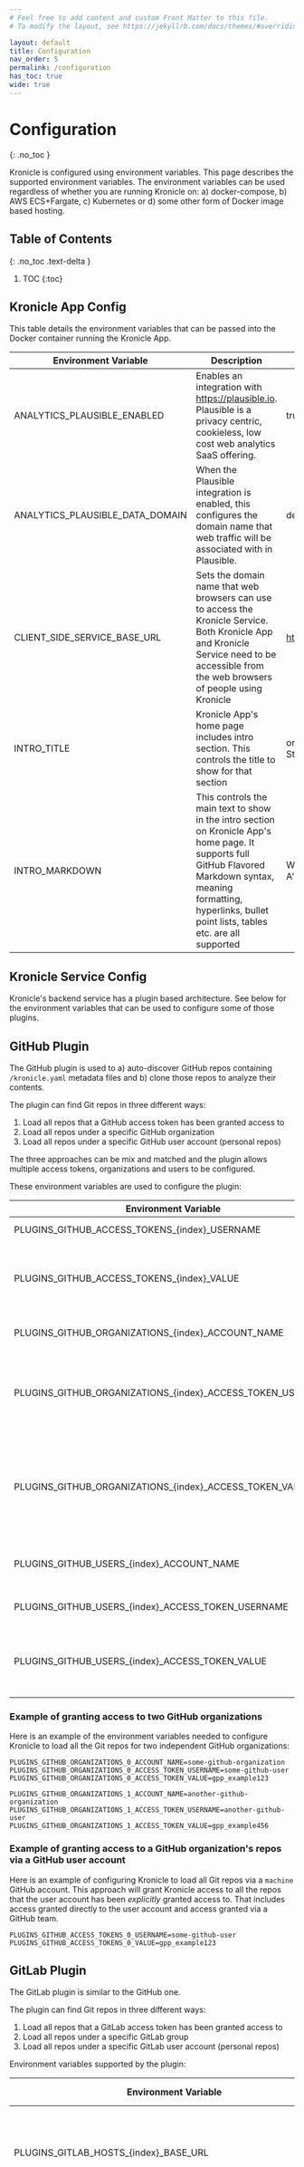 ```yaml
---
# Feel free to add content and custom Front Matter to this file.
# To modify the layout, see https://jekyllrb.com/docs/themes/#overriding-theme-defaults

layout: default
title: Configuration
nav_order: 5
permalink: /configuration
has_toc: true
wide: true
---
```


# Configuration
{: .no_toc }

Kronicle is configured using environment variables.  This page describes the supported environment variables.  The 
environment variables can be used regardless of whether you are running Kronicle on: a) docker-compose, 
b) AWS ECS+Fargate, c) Kubernetes or d) some other form of Docker image based hosting.   


## Table of Contents
{: .no_toc .text-delta }

1. TOC
{:toc}


## Kronicle App Config

This table details the environment variables that can be passed into the Docker container running the Kronicle App.  

| Environment Variable            | Description                                                                                                                                                                                                                | Example Value                                    | Required? |
|---------------------------------|----------------------------------------------------------------------------------------------------------------------------------------------------------------------------------------------------------------------------|--------------------------------------------------|-----------|
| ANALYTICS_PLAUSIBLE_ENABLED     | Enables an integration with https://plausible.io.  Plausible is a privacy centric, cookieless, low cost web analytics SaaS offering.                                                                                       | true                                             | Optional  |
| ANALYTICS_PLAUSIBLE_DATA_DOMAIN | When the Plausible integration is enabled, this configures the domain name that web traffic will be associated with in Plausible.                                                                                          | demo.kronicle.tech                               | Optional  |
| CLIENT_SIDE_SERVICE_BASE_URL    | Sets the domain name that web browsers can use to access the Kronicle Service.  Both Kronicle App and Kronicle Service need to be accessible from the web browsers of people using Kronicle                                | https://demo.kronicle.tech                       | Mandatory |
| INTRO_TITLE                     | Kronicle App's home page includes intro section.  This controls the title to show for that section                                                                                                                         | organization A's Tech Stack                      | Optional  |
| INTRO_MARKDOWN                  | This controls the main text to show in the intro section on Kronicle App's home page.  It supports full GitHub Flavored Markdown syntax, meaning formatting, hyperlinks, bullet point lists, tables etc. are all supported | Welcome to organization A's instance of Kronicle | Optional  |


## Kronicle Service Config

Kronicle's backend service has a plugin based architecture.  See below for the environment variables that can be used
to configure some of those plugins.


## GitHub Plugin

The GitHub plugin is used to a) auto-discover GitHub repos containing `/kronicle.yaml` metadata files and b) 
clone those repos to analyze their contents.  

The plugin can find Git repos in three different ways: 

1. Load all repos that a GitHub access token has been granted access to
2. Load all repos under a specific GitHub organization
2. Load all repos under a specific GitHub user account (personal repos)

The three approaches can be mix and matched and the plugin allows multiple access tokens, organizations and users to be
configured.  

These environment variables are used to configure the plugin:

| Environment Variable                                       | Description                                                                                                                                                                                                                                                                                                                                                                                                                                                                                                             | Example Value    | Required? |
|------------------------------------------------------------|-------------------------------------------------------------------------------------------------------------------------------------------------------------------------------------------------------------------------------------------------------------------------------------------------------------------------------------------------------------------------------------------------------------------------------------------------------------------------------------------------------------------------|------------------|-----------|
| PLUGINS_GITHUB_ACCESS_TOKENS_{index}_USERNAME              | This is used to configure Kronicle to automatically scan all the Git repos that the specified user account has been granted access to.                                                                                                                                                                                                                                                                                                                                                                                  | some-github-user | Optional  |   
| PLUGINS_GITHUB_ACCESS_TOKENS_{index}_VALUE                 | This setting must be used when the PLUGINS_GITHUB_ACCESS_TOKENS_{index}_USERNAME setting is used.  Care should be taken with what permissions are granted on GitHub for the access token.  If the access token is granted access to any private repos, regardless of what organization or user owns those private repos, then Kronicle Service will have access to those private repos too.                                                                                                                             | ghp_1234567890   | Optional  |   
| PLUGINS_GITHUB_ORGANIZATIONS_{index}_ACCOUNT_NAME          | This is used to configure Kronicle to automatically scan all the Git repos owned by a particular organization on GitHub, looking for `kronicle.yaml` files.                                                                                                                                                                                                                                                                                                                                                             | kronicle-tech    | Optional  |
| PLUGINS_GITHUB_ORGANIZATIONS_{index}_ACCESS_TOKEN_USERNAME | This is used with the PLUGINS_GITHUB_ORGANIZATIONS_{index}_ACCOUNT_NAME setting but it optional.  Without it, Kronicle Service will call the GitHub API anonymously.  The setting contains the username of a GitHub user.  Specifying this setting can be helpful as it enables Kronicle Service to authenticate with the GitHub API, which reduces the rate limiting that the API performs.                                                                                                                            | some-github-user | Optional  |   
| PLUGINS_GITHUB_ORGANIZATIONS_{index}_ACCESS_TOKEN_VALUE    | This setting must be used when the PLUGINS_GITHUB_ORGANIZATIONS_{index}_ACCESS_TOKEN_USERNAME setting is used.  In contains the GitHub access token (PAT) for the GitHub used specified in the PLUGINS_GITHUB_ORGANIZATIONS_{index}_ACCESS_TOKEN_USERNAME setting.  Care should be taken with what permissions are granted on GitHub for the access token.  If the access token is granted access to any of the GitHub organization's private repos, then Kronicle Service will have access to those private repos too. | ghp_1234567890   | Optional  |   
| PLUGINS_GITHUB_USERS_{index}_ACCOUNT_NAME                  | Similar to the PLUGINS_GITHUB_ORGANIZATIONS_{index}_ACCOUNT_NAME setting but configures Kronicle Service to retrieve repos for a GutHub user rather han a GitHub organization                                                                                                                                                                                                                                                                                                                                           | some-github-user | Optional  |   
| PLUGINS_GITHUB_USERS_{index}_ACCESS_TOKEN_USERNAME         | Similar to the PLUGINS_GITHUB_ORGANIZATIONS_{index}_ACCESS_TOKEN_USERNAME setting.                                                                                                                                                                                                                                                                                                                                                                                                                                      | some-github-user | Optional  |
| PLUGINS_GITHUB_USERS_{index}_ACCESS_TOKEN_VALUE            | Similar to the PLUGINS_GITHUB_ORGANIZATIONS_{index}_ACCESS_TOKEN_VALUE setting.  Care should be taken with what permissions are granted on GitHub for the access token.  If the access token is granted access to any of the GitHub user's private repos, then Kronicle Service will have access to those private repos too.                                                                                                                                                                                            | ghp_1234567890   | Optional  |

### Example of granting access to two GitHub organizations

Here is an example of the environment variables needed to configure Kronicle to load all the Git repos for two
independent GitHub organizations:

```shell
PLUGINS_GITHUB_ORGANIZATIONS_0_ACCOUNT_NAME=some-github-organization
PLUGINS_GITHUB_ORGANIZATIONS_0_ACCESS_TOKEN_USERNAME=some-github-user
PLUGINS_GITHUB_ORGANIZATIONS_0_ACCESS_TOKEN_VALUE=gpp_example123

PLUGINS_GITHUB_ORGANIZATIONS_1_ACCOUNT_NAME=another-github-organization
PLUGINS_GITHUB_ORGANIZATIONS_1_ACCESS_TOKEN_USERNAME=another-github-user
PLUGINS_GITHUB_ORGANIZATIONS_1_ACCESS_TOKEN_VALUE=gpp_example456
```

### Example of granting access to a GitHub organization's repos via a GitHub user account

Here is an example of configuring Kronicle to load all Git repos via a `machine` GitHub account.  This approach will 
grant Kronicle access to all the repos that the user account has been _explicitly_ granted access to.  That includes 
access granted directly to the user account and access granted via a GitHub team.

```shell
PLUGINS_GITHUB_ACCESS_TOKENS_0_USERNAME=some-github-user
PLUGINS_GITHUB_ACCESS_TOKENS_0_VALUE=gpp_example123
```


## GitLab Plugin

The GitLab plugin is similar to the GitHub one.  

The plugin can find Git repos in three different ways:

1. Load all repos that a GitLab access token has been granted access to
2. Load all repos under a specific GitLab group
2. Load all repos under a specific GitLab user account (personal repos)

Environment variables supported by the plugin:

| Environment Variable                                              | Description                                                                                                                                                                                                                                                                                                | Example Value            | Required? |
|-------------------------------------------------------------------|------------------------------------------------------------------------------------------------------------------------------------------------------------------------------------------------------------------------------------------------------------------------------------------------------------|--------------------------|-----------|
| PLUGINS_GITLAB_HOSTS_{index}_BASE_URL                             | The base URL of a GitLab instance.  Can be use used with https://gitlab.com and also a self-hosted GitLab instance                                                                                                                                                                                         | some-gitlab-user         | Optional  |   
| PLUGINS_GITLAB_HOSTS_{index}_ACCESS_TOKENS_{index}_VALUE          | The access token.  Care should be taken with what permissions are granted on GITLAB for the access token.  If the access token is granted access to any private repos, regardless of what organization or user owns those private repos, then Kronicle Service will have access to those private repos too | some-gitlab-access-token | Optional  |   
| PLUGINS_GITLAB_HOSTS_{index}_GROUPS_{index}_PATH                  | Namepath of a GitLab group.  The plugin will load all GitLab repos under this group that the specified access token has been granted access to                                                                                                                                                             | kronicle-tech            | Optional  |
| PLUGINS_GITLAB_HOSTS_{index}_GROUPS_{index}_ACCESS_TOKEN_VALUE    | The access token                                                                                                                                                                                                                                                                                           | some-gitlab-access-token | Optional  |   
| PLUGINS_GITLAB_HOSTS_{index}_USERS_{index}_USERNAME               | Name of a GitLab group.  The plugin will load all of this user's personal GitLab repos that the specified access token has been granted access to                                                                                                                                                          | some-gitlab-user         | Optional  |   
| PLUGINS_GITLAB_HOSTS_{index}_USERS_{index}_ACCESS_TOKEN_VALUE     | The access token                                                                                                                                                                                                                                                                                           | some-gitlab-access-token | Optional  |


## BitBucket Server Plugin

This plugin supports "Bitbucket Server" which is the self-hosted version of Bitbucket.  It is not compatible with the 
cloud version of Bitbucket, which has a very different API to Bitbucket Server.  

Environment variables supported by the plugin:

| Environment Variable                            | Description                                                                                                       | Example Value                       | Required? |
|-------------------------------------------------|-------------------------------------------------------------------------------------------------------------------|-------------------------------------|-----------|
| PLUGINS_BITBUCKET_SERVER_HOSTS_{index}_BASE_URL | The base URL of a self-hosted Bitbucket Server instance                                                           | https://bitbucketserver.example.com | Optional  |   
| PLUGINS_BITBUCKET_SERVER_HOSTS_{index}_USERNAME | Username for calling the Bitbucket Server's API.  The plugin will load all Git repos that this user has access to | some-bitbucket-server-user          | Optional  |   
| PLUGINS_BITBUCKET_SERVER_HOSTS_{index}_PASSWORD | The password for the user account                                                                                 | some-bitbucket-server-user-password | Optional  |

## Excluding certain Git repos

This environment variable can be used to prevent Kronicle for loading certain Git repos, regardless of which Kronicle
plugin has found these Git repos:

| Environment Variable                   | Description                                                                                                                                                                     | Example Value                                                        | Required? |
|----------------------------------------|---------------------------------------------------------------------------------------------------------------------------------------------------------------------------------|----------------------------------------------------------------------|-----------|
| REPO_FINDERS_IGNORED_REPOS_{index}_URL | Configures Git repos that Kronicle Service should ignore.  Multiple entries can be configured.  `{index}` should start from zero and be incremented by 1 for each Git repo URL. | https://github.com/kronicle-tech/kronicle-metadata-repo-template.git | Optional  |


# SonarQube Plugin

Kronicle can load metrics like unit test code coverage from SonarQube.  It supports both the cloud and self-hosted 
versions of SonarQube.  

The plugin can be configured with these environment variables:

| Environment Variable                    | Description                                                                                                                                                                                                                                                                                                                      | Example Value         | Required? |
|-----------------------------------------|----------------------------------------------------------------------------------------------------------------------------------------------------------------------------------------------------------------------------------------------------------------------------------------------------------------------------------|-----------------------|-----------|
| PLUGINS_SONARQUBE_BASE_URL              | This is optional.  Specifies the base URL of a SonarQube instance to retrieve code coverage metrics from.  It supports both self-hosted instances of SonarQube and also https://sonarcloud.io                                                                                                                                    | https://sonarcloud.io | Optional  |
| PLUGINS_SONARQUBE_ORGANIZATIONS_{index} | This is optional.  Specifies 1 or more SonarQube organizations to retrieve code coverage metrics from.  It specifies the base URL of a SonarQube instance to retrieve code coverage figures from.  Multiple entries can be configured.  `{index}` should start from zero and be incremented by 1 for each SonarQube organization | kronicle-tech         | Optional  |   


# Zipkin Plugin

Kronicle can use a Zipkin server instance to:

1. Find dependencies between components in your stack
2. Calculate response times for your components' endpoints

The plugin is configured via this environment variable:

| Environment Variable    | Description                                                                        | Example Value                          | Required? |
|-------------------------|------------------------------------------------------------------------------------|----------------------------------------|-----------|
| PLUGINS_ZIPKIN_BASE_URL | This is optional.  Specifies the base URL of a [Zipkin](http://zipkin.io) instance | http://zipkin.zipkin.svc.cluster.local | Optional  |   


# Datadog Plugin

This plugin uses Datadog's Service Dependencies API endpoint to find dependencies between components in your stack.  

The plugin is configured via these environment variables:

| Environment Variable                              | Description                                                                                                              | Example Value             | Required? |
|---------------------------------------------------|--------------------------------------------------------------------------------------------------------------------------|---------------------------|-----------|
| PLUGINS_DATADOG_BASE_URL                          | This is optional.  Specifies the base URL for Datadog's APIs.  Can be used to point at Datadog's EU instance of its APIs | https://api.datadoghq.com | Optional  |   
| PLUGINS_DATADOG_API_KEY                           | Datadog API key                                                                                                          | some-api-key              | Optional  |   
| PLUGINS_DATADOG_APPLICATION_KEY                   | This is optional.  Specifies the base URL for Datadog's APIs.  Can be used to point at Datadog's EU instance of its APIs | some-application-key      | Optional  |   
| PLUGINS_DATADOG_DEPENDENCIES_ENVIRONMENTS_{index} | The names of 1 or more environments configured in Datadog for which service dependencies should be fetched               | production                | Mandatory |   


# Key Software Plugin

Kronicle can detect the software dependencies in nodejs and Gradle codebases.  Typical codebases can contain 10s to 
1000s of dependencies.  The Key Software plugin can be used to summarise software dependencies into a list of 
"key dependencies".  For example, dependencies like Angular, React, Spring Boot, Micronaut etc. might be "key software"
in a particular tech stack.  

The plugin is configured via these environment variables:

| Environment Variable                                     | Description                                                                                                                                                                                                                                                                                                                                                                                                                                                                                                                                                                                                                                                              | Example Value                | Required? |
|----------------------------------------------------------|--------------------------------------------------------------------------------------------------------------------------------------------------------------------------------------------------------------------------------------------------------------------------------------------------------------------------------------------------------------------------------------------------------------------------------------------------------------------------------------------------------------------------------------------------------------------------------------------------------------------------------------------------------------------------|------------------------------|-----------|
| PLUGINS_KEY_SOFTWARE_DEFAULT_RULES_ENABLED               | Used to disable Kronicle's built-in key software rules                                                                                                                                                                                                                                                                                                                                                                                                                                                                                                                                                                                                                   | false                        | Optional  |   
| PLUGINS_KEY_SOFTWARE_RULES_{index}_SOFTWARE_NAME_PATTERN | This is used to tell Kronicle about "key software" in your tech stack.  This could be used to configure software like Gradle, Spring Boot, Micronaut, React, Vue.js etc. as being important software in your tech stack.  You can configure multiple rules.  The `{index}` in the environment name should start from 0 and be incremented for each rule.  Contains a regular expression to use to match a particular piece of software being used by a component.  For Java based components, this would a regular expression to make the "groupId:artifactId" of a JAR.  For a node.js based component, this would be a regular expression to match an npm package name | ^io.micronaut:micronaut-bom$ | Optional  |   
| PLUGINS_KEY_SOFTWARE_RULES_{index}_NAME                  | This is paired with the SOFTWARE_NAME_PATTERN environment variable.  It configures what name Kronicle should show in Kronicle App when a piece of software matches the associated SOFTWARE_NAME_PATTERN.                                                                                                                                                                                                                                                                                                                                                                                                                                                                 | Micronaut                    | Optional  |


## Next Section

The next section of the getting started guide is [Metadata Files](/metadata-files).
